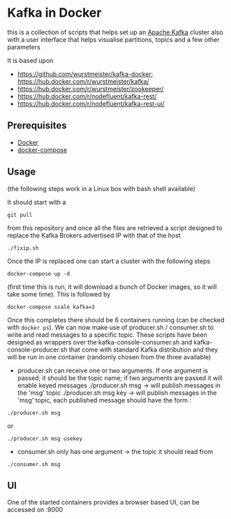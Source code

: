 # Kafka in Docker
this is a collection of scripts that helps set up an [Apache Kafka](https://kafka.apache.org) cluster also with a user interface that helps visualise partitions, topics and a few other parameters

It is based upon
 * https://github.com/wurstmeister/kafka-docker; https://hub.docker.com/r/wurstmeister/kafka/
 * https://hub.docker.com/r/wurstmeister/zookeeper/
 * https://hub.docker.com/r/nodefluent/kafka-rest/
 * https://hub.docker.com/r/nodefluent/kafka-rest-ui/
 
## Prerequisites
 * [Docker](https://store.docker.com/search?type=edition&offering=community)  
 * [docker-compose](https://docs.docker.com/compose/install/)
## Usage
(the following steps work in a Linux box with bash shell available)

It should start with a 
```
git pull
```
from this repository and once all the files are retrieved a script designed to replace the Kafka Brokers advertised IP with that of the host
```
./fixip.sh
```
Once the IP is replaced one can start a cluster with the following steps
```
docker-compose up -d
```
(first time this is run, it will download a bunch of Docker images, so it will take some time). This is followed by
```
docker-compose scale kafka=3
```
Once this completes there should be 6 containers running (can be checked with ```docker ps```).
We can now make use of producer.sh / consumer.sh to write and read messages to a specific topic. These scripts have been designed as wrappers over the kafka-console-consumer.sh and kafka-console-producer.sh that come with standard Kafka distribution and they will be run in one container (randomly chosen from the three available)

* producer.sh can receive one or two arguments. If one argument is passed; it should be the topic name; if two arguments are passed it will enable keyed messages
 ./producer.sh msg -> will publish messages in the 'msg' topic
 ./producer.sh msg key -> will publish messages in the 'msg' topic, each published message should have the form <key>:<message>
```
./producer.sh msg
```
or
```
./producer.sh msg usekey
```
* consumer.sh only has one argument -> the topic it should read from
```
./consumer.sh msg
```
 
## UI
One of the started containers provides a browser based UI, can be accessed on <hostip>:9000


